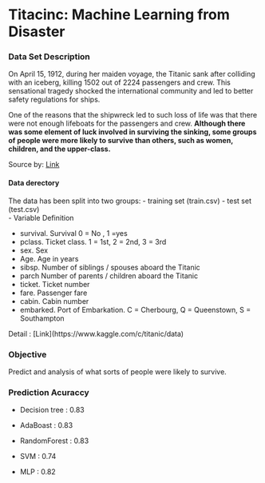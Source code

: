 # Titacinc: Machine Learning from Disaster
### Data Set Description 
On April 15, 1912, during her maiden voyage, the Titanic sank after colliding with an iceberg, killing 1502 out of 2224 passengers and crew. This sensational tragedy shocked the international community and led to better safety regulations for ships.

One of the reasons that the shipwreck led to such loss of life was that there were not enough lifeboats for the passengers and crew. **Although there was some element of luck involved in surviving the sinking, some groups of people were more likely to survive than others, such as women, children, and the upper-class.**

Source by: [Link](https://www.kaggle.com/c/titanic)
#### Data derectory 
<div>
The data has been split into two groups:
- 	training set (train.csv)
- 	test set (test.csv)
</div>
<div>
- Variable		Definition

- survival.     	Survival            0 = No , 1 =yes 
- pclass.      	Ticket class.    1 = 1st, 2 = 2nd, 3 = 3rd 
- sex.           	Sex 
- Age.          	Age in years 
- sibsp. 			Number of siblings / spouses aboard the Titanic 
- parch        	Number of parents / children aboard the Titanic 
- ticket.       		Ticket number
- fare.          	Passenger fare 
- cabin.       		Cabin number 
- embarked. 	Port of Embarkation.          C = Cherbourg, Q = Queenstown, S = Southampton 

<div>
Detail : [Link](https://www.kaggle.com/c/titanic/data)            

### Objective 
Predict and analysis of what sorts of people were likely to survive.

### Prediction Acuraccy
<div>

- Decision tree :  0.83
- AdaBoast : 0.83
- RandomForest : 0.83

- SVM : 0.74
- MLP : 0.82

</div>